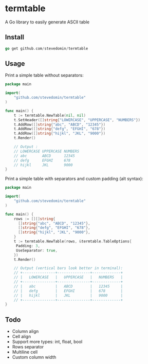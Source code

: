 termtable
==========

A Go library to easily generate ASCII table

## Install

```go
go get github.com/stevedomin/termtable
```

## Usage

Print a simple table without separators:

```go
package main

import(
    "github.com/stevedomin/termtable"
)

func main() {
    t := termtable.NewTable(nil, nil)
    t.SetHeader([]string{"LOWERCASE", "UPPERCASE", "NUMBERS"})
    t.AddRow([]string{"abc", "ABCD", "12345"})
    t.AddRow([]string{"defg", "EFGHI", "678"})
    t.AddRow([]string{"hijkl", "JKL", "9000"})
    t.Render()

    // Output :
    // LOWERCASE UPPERCASE NUMBERS
    // abc       ABCD      12345
    // defg      EFGHI     678
    // hijkl     JKL       9000
}
```

Print a simple table with separators and custom padding (alt syntax):

```go
package main

import(
    "github.com/stevedomin/termtable"
)

func main() {
    rows := [][]string{
      []string{"abc", "ABCD", "12345"},
      []string{"defg", "EFGHI", "678"},
      []string{"hijkl", "JKL", "9000"},
    }
    t := termtable.NewTable(rows, &termtable.TableOptions{
     Padding: 3,
     UseSeparator: true,
    })
    t.Render()

    // Output (vertical bars look better in terminal):
    // +---------------+---------------+-------------+
    // |   LOWERCASE   |   UPPERCASE   |   NUMBERS   |
    // +---------------+---------------+-------------+
    // |   abc         |   ABCD        |   12345     |
    // |   defg        |   EFGHI       |   678       |
    // |   hijkl       |   JKL         |   9000      |
    // +---------------+---------------+-------------+
}
```

## Todo

* Column align
* Cell align
* Support more types: int, float, bool
* Rows separator
* Multiline cell
* Custom column width
